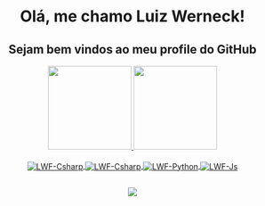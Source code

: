 <div align="center">
  <h1>Olá, me chamo Luiz Werneck!</h1>
  <h2>Sejam bem vindos ao meu profile do GitHub</h2>
</div>
<div align="center">
  <a href="https://github.com/LuizWerneck">
  <img height="150em" src="https://github-readme-stats.vercel.app/api?username=LuizWerneck&show_icons=true&locale=pt-br&theme=dracula&include_all_commits=true&count_private=true"/>
  <img height="150em" src="https://github-readme-stats.vercel.app/api/top-langs/?username=LuizWerneck&layout=compact&locale=pt-br&size_weight=0.5&count_weight=0.5&theme=dracula"/>
</div>
<div align="center"><br>
<img align="center" alt="LWF-Csharp" src="https://img.shields.io/badge/.NET-5C2D91?style=for-the-badge&logo=.net&logoColor=white">
  <img align="center" alt="LWF-Csharp" src="https://img.shields.io/badge/C%23-239120?style=for-the-badge&logo=c-sharp&logoColor=white">
<img align="center" alt="LWF-Python" src="https://img.shields.io/badge/Python-3776AB?style=for-the-badge&logo=python&logoColor=white">
<img align="center" alt="LWF-Js"  src="https://img.shields.io/badge/Go-00ADD8?style=for-the-badge&logo=go&logoColor=white">
</div>
  
  ##
  
  <div align="center">

   <a href = "mailto:luizwerneck.info@gmail.com"><img src="https://img.shields.io/badge/-Gmail-%23333?style=for-the-badge&logo=gmail&logoColor=white" target="_blank"></a>
  </div>
